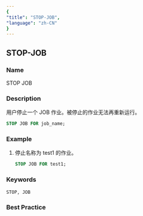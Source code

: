 ```yaml
---
{
"title": "STOP-JOB",
"language": "zh-CN"
}
---
```


<!--
Licensed to the Apache Software Foundation (ASF) under one
or more contributor license agreements.  See the NOTICE file
distributed with this work for additional information
regarding copyright ownership.  The ASF licenses this file
to you under the Apache License, Version 2.0 (the
"License"); you may not use this file except in compliance
with the License.  You may obtain a copy of the License at

  http://www.apache.org/licenses/LICENSE-2.0

Unless required by applicable law or agreed to in writing,
software distributed under the License is distributed on an
"AS IS" BASIS, WITHOUT WARRANTIES OR CONDITIONS OF ANY
KIND, either express or implied.  See the License for the
specific language governing permissions and limitations
under the License.
-->

## STOP-JOB

### Name

STOP JOB

### Description

用户停止一个 JOB 作业。被停止的作业无法再重新运行。

```sql
STOP JOB FOR job_name;
```

### Example

1. 停止名称为 test1 的作业。

   ```sql
   STOP JOB FOR test1;
   ```

### Keywords

    STOP, JOB

### Best Practice

